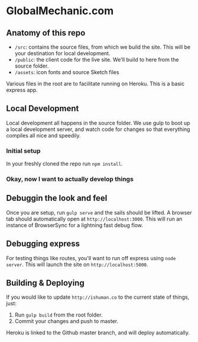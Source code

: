 # GlobalMechanic.com

## Anatomy of this repo

* `/src`: contains the source files, from which we build the site. This will be your destination for local development. 
* `/public`: the client code for the live site. We'll build to here from the source folder.
*  `/assets`: icon fonts and source Sketch files

Various files in the root are to facilitate running on Heroku. This is a basic express app.

## Local Development

Local development all happens in the source folder. We use gulp to boot up a local development server, and watch code for changes so that everything compiles all nice and speedily. 

### Initial setup

In your freshly cloned the repo run `npm install`. 

### Okay, now I want to actually develop things

## Debuggin the look and feel

Once you are setup, run `gulp serve` and the sails should be lifted. A browser tab should automatically open at `http://localhost:3000`. This will run an instance of BrowserSync for a lightning fast debug flow.

## Debugging express

For testing things like routes, you'll want to run off express using `node server`. This will launch the site on `http://localhost:5000`.

## Building & Deploying

If you would like to update `http://ishuman.co` to the current state of things, just:

1. Run `gulp build` from the root folder.
2. Commit your changes and push to master.

Heroku is linked to the Github master branch, and will deploy automatically.
